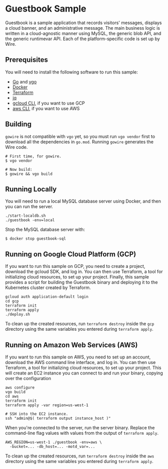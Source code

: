 # Guestbook Sample

Guestbook is a sample application that records visitors' messages, displays a
cloud banner, and an administrative message. The main business logic is
written in a cloud-agnostic manner using MySQL, the generic blob API, and the
generic runtimevar API. Each of the platform-specific code is set up by Wire.

## Prerequisites

You will need to install the following software to run this sample:

- [Go](https://golang.org/doc/install) and
  [vgo](https://go.googlesource.com/vgo)
- [Docker](https://docs.docker.com/install/)
- [Terraform](https://www.terraform.io/intro/getting-started/install.html)
- [jq](https://stedolan.github.io/jq/download/)
- [gcloud CLI](https://cloud.google.com/sdk/downloads), if you want to use GCP
- [aws CLI](https://docs.aws.amazon.com/cli/latest/userguide/installing.html),
  if you want to use AWS

## Building

`gowire` is not compatible with `vgo` yet, so you must run `vgo vendor`
first to download all the dependencies in `go.mod`. Running `gowire`
generates the Wire code.

```shell
# First time, for gowire.
$ vgo vendor

# Now build:
$ gowire && vgo build
```

## Running Locally

You will need to run a local MySQL database server using Docker, and then you
can run the server.

```shell
./start-localdb.sh
./guestbook -env=local
```

Stop the MySQL database server with:

```shell
$ docker stop guestbook-sql
```

## Running on Google Cloud Platform (GCP)

If you want to run this sample on GCP, you need to create a project, download
the gcloud SDK, and log in. You can then use Terraform, a tool for
initializing cloud resources, to set up your project. Finally, this sample
provides a script for building the Guestbook binary and deploying it to the
Kubernetes cluster created by Terraform.

```shell
gcloud auth application-default login
cd gcp
terraform init
terraform apply
./deploy.sh
```

To clean up the created resources, run `terraform destroy` inside the `gcp`
directory using the same variables you entered during `terraform apply`.

## Running on Amazon Web Services (AWS)

If you want to run this sample on AWS, you need to set up an account, download
the AWS command line interface, and log in. You can then use Terraform, a tool
for initializing cloud resources, to set up your project. This will create an
EC2 instance you can connect to and run your binary, copying over the
configuration

```shell
aws configure
vgo build
cd aws
terraform init
terraform apply -var region=us-west-1

# SSH into the EC2 instance.
ssh "admin@$( terraform output instance_host )"
```

When you're connected to the server, run the server binary. Replace the
command-line flag values with values from the output of `terraform apply`.

```
AWS_REGION=us-west-1 ./guestbook -env=aws \
  -bucket=... -db_host=... -motd_var=...
```

To clean up the created resources, run `terraform destroy` inside the `aws`
directory using the same variables you entered during `terraform apply`.
